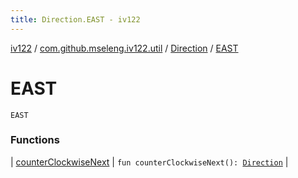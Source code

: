```yaml
---
title: Direction.EAST - iv122
---
```


[iv122](../../../index.md) / [com.github.mseleng.iv122.util](../../index.md) / [Direction](../index.md) / [EAST](.)

# EAST

`EAST`

### Functions

| [counterClockwiseNext](counter-clockwise-next.md) | `fun counterClockwiseNext(): `[`Direction`](../index.md) |

